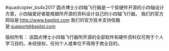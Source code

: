 #quadcopter_bs4x2017
圆点博士小四轴飞行器是一个软硬件开源的小四轴设计方案，小四轴爱好者能根据所开源的资料设计自己的小四轴飞行器。
我们的官方网站是:http://www.bspilot.com
我们的官方技术支持信箱是:support@bsplot.com

版权所有：
该圆点博士小四轴飞行器所开源的全部软件和硬件资料仅可用于个人学习目的。未经授权，任何个人或单位不得用于商业目的。


